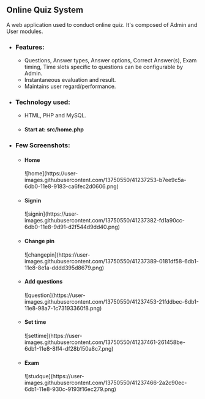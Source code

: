 ## Online Quiz System
A web application used to conduct online quiz. It's composed of Admin and User modules.

- ### Features:
  - Questions, Answer types, Answer options, Correct Answer(s), Exam timing, Time slots specific to questions can be configurable by Admin.
  - Instantaneous evaluation and result.
  - Maintains user regard/performance. 

- ### Technology used:
  - HTML, PHP and MySQL.
  - <h4>Start at: src/home.php </h4>

- ### Few Screenshots:
  - <h4>Home</h4> ![home](https://user-images.githubusercontent.com/13750550/41237253-b7ee9c5a-6db0-11e8-9183-ca6fec2d0606.png)
  - <h4>Signin</h4> ![signin](https://user-images.githubusercontent.com/13750550/41237382-fd1a90cc-6db0-11e8-9d91-d2f544d9dd40.png)
  - <h4>Change pin</h4> ![changepin](https://user-images.githubusercontent.com/13750550/41237389-0181df58-6db1-11e8-8e1a-dddd395d8679.png)
  - <h4>Add questions</h4> ![question](https://user-images.githubusercontent.com/13750550/41237453-21fddbec-6db1-11e8-98a7-1c73193360f8.png)
  - <h4>Set time</h4> ![settime](https://user-images.githubusercontent.com/13750550/41237461-261458be-6db1-11e8-8ff4-df28b150a8c7.png)
  - <h4>Exam</h4> ![studque](https://user-images.githubusercontent.com/13750550/41237466-2a2c90ec-6db1-11e8-930c-9193f16ec279.png)
